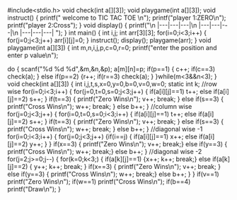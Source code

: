 #include<stdio.h>
void check(int a[][3]);
void playgame(int a[][3]);
void instruct()
{
    printf("                                  welcome to TIC TAC TOE                    \n");
    printf("player 1:ZERO\n");
    printf("player 2:Cross");
}
void display()
{
printf("\n         |---|---|---|\n         |---|---|---|\n         |---|---|---|           ");
}
int main()
{
   int i,j;
   int arr[3][3];
   for(i=0;i<3;i++)
   {
       for(j=0;j<3;j++)
       arr[i][j]=0;
   }
   instruct();
   display();
   playgame(arr);
}
void playgame(int a[][3])
{
  int m,n,i,j,p,c=0,r=0;
  printf("enter the position and enter p value\n");
  
 do
 { scanf("%d %d %d",&m,&n,&p);
         a[m][n]=p;
         if(p==1)
         {
             c++;
             if(c==3)
             check(a);
         }
         else if(p==2)
         {r++;
         if(r==3)
         check(a);
         }
     }while(m<3&&n<3);
  }
void check(int a[][3])
{
    int i,j,t,s,x=0,y=0,b=0,v=0,w=0;
    static int k;
    //row wise
    for(i=0;i<3;i++)
    {
        for(j=0,t=0,s=0;j<3;j++)
        {
            if(a[i][j]==1)
            t++;
            else if(a[i][j]==2)
            s++;
        }
        if(t==3)
        {
            printf("Zero Wins\n");
         v++;
        break;
        }
        else if(s==3)
        {
            printf("Cross Wins\n");
         w++;
        break;
        }
        else
       b++;
    }
    //column wise
    for(j=0;j<3;j++)
    {
        for(i=0,t=0,s=0;i<3;i++)
        {
            if(a[i][j]==1)
            t++;
            else if(a[i][j]==2)
            s++;
        }
        if(t==3)
        {
            printf("Zero Wins\n");
           v++;
        break;
        }
        else if(s==3)
        {
            printf("Cross Wins\n");
         w++;
        break;
        }
        else
        b++;
    }
    //diagonal wise -1
    for(i=0;i<3;i++)
    {
        for(j=0;j<3;j++)
        {if(i==j)
        {
        if(a[i][j]==1)
        x++;
        else if(a[i][j]==2)
        y++;
        }
        }
        if(x==3)
        {
            printf("Zero Wins\n");
        v++;
        break;}
        else if(y==3)
        {
            printf("Cross Wins\n");
        w++;
        break;}
        else
        b++;
    }
    //diagonal wise -2 
    for(j=2;j>=0;j--)
    {
        for(k=0;k<3;)
        {
        if(a[k][j]==1)
        {x++;
        k++;
        break;}
        else if(a[k][j]==2)
        {
            y++;
           k++;
            break;
        }
        if(x==3)
        {
            printf("Zero Wins\n");
         v++;
        break;
        }
        else if(y==3)
        {
            printf("Cross Wins\n");
         w++;
        break;}
        else
        b++;
    }
}
if(v==1)
printf("Zero Wins\n");
if(w==1)
printf("Cross Wins\n");
if(b==4)
printf("Draw\n");
}



